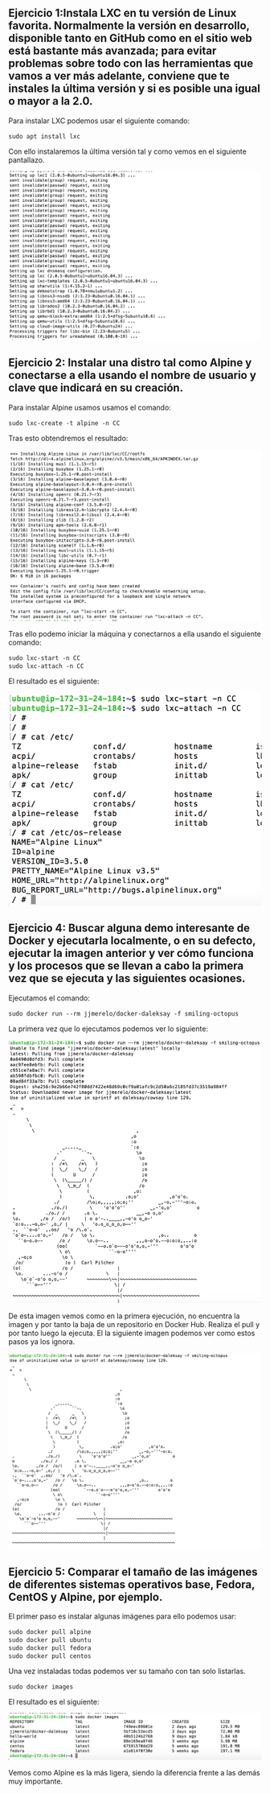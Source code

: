## Ejercicio 1:Instala LXC en tu versión de Linux favorita. Normalmente la versión en desarrollo, disponible tanto en GitHub como en el sitio web está bastante más avanzada; para evitar problemas sobre todo con las herramientas que vamos a ver más adelante, conviene que te instales la última versión y si es posible una igual o mayor a la 2.0.

Para instalar LXC podemos usar el siguiente comando:

	sudo apt install lxc
	
Con ello instalaremos la última versión tal y como vemos en el siguiente pantallazo. 

![Instalar LXC](./images/1.png "Instalación LXC")


## Ejercicio 2: Instalar una distro tal como Alpine y conectarse a ella usando el nombre de usuario y clave que indicará en su creación.


Para instalar Alpine usamos usamos el comando:

	sudo lxc-create -t alpine -n CC
	
Tras esto obtendremos el resultado:

![Instalar un contenedor Alpine](./images/2.png "Instalación Alpine")

Tras ello podemo iniciar la máquina y conectarnos a ella usando el siguiente comando:

	sudo lxc-start -n CC
	sudo lxc-attach -n CC
	
El resultado es el siguiente:

	
![Máquina conectada](./images/3.png "Máquina conectada")
	
## Ejercicio 4: Buscar alguna demo interesante de Docker y ejecutarla localmente, o en su defecto, ejecutar la imagen anterior y ver cómo funciona y los procesos que se llevan a cabo la primera vez que se ejecuta y las siguientes ocasiones.

Ejecutamos el comando:

	sudo docker run --rm jjmerelo/docker-daleksay -f smiling-octopus


La primera vez que lo ejecutamos podemos ver lo siguiente:

![Ejecutando imagen Docker](./images/4.png "Ejecutando imagen Docker")

De esta imagen vemos como en la primera ejecución, no encuentra la imagen y por tanto la baja de un repositorio en Docker Hub. Realiza el pull y por tanto luego la ejecuta. El la siguiente imagen podemos ver como estos pasos ya los ignora. 


![Ejecutando imagen Docker segunda vez](./images/5.png "Ejecutando imagen Docker segunda vez")

## Ejercicio 5: Comparar el tamaño de las imágenes de diferentes sistemas operativos base, Fedora, CentOS y Alpine, por ejemplo.

El primer paso es instalar algunas imágenes para ello podemos usar:

	sudo docker pull alpine
	sudo docker pull ubuntu
	sudo docker pull fedora
	sudo docker pull centos
	
Una vez instaladas todas podemos ver su tamaño con tan solo listarlas. 

	sudo docker images
	
El resultado es el siguiente:

![Comparación imagenes](./images/6.png "Comparación imagenes")
	

Vemos como Alpine es la más ligera, siendo la diferencia frente a las demás muy importante. 


